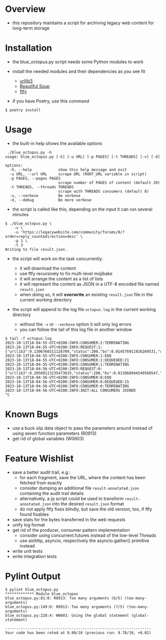 # Overview

* this repository maintains a script for archiving legacy web content for long-term storage

# Installation

* the blue_octopus.py script needs some Python modules to work
* install the needed modules and their dependencies as you see fit
    - [urllib3](https://pypi.org/project/urllib3/)
    - [Beautiful Soup](https://pypi.org/project/beautifulsoup4/)
    - [ftfy](https://pypi.org/project/ftfy/)

* if you have Poetry, use this command
```
$ poetry install
```

# Usage

* the built-in help shows the available options

```
 ./blue_octopus.py -h                                                                                                         
usage: blue_octopus.py [-h] [-u URL] [-p PAGES] [-t THREADS] [-v] [-d]

options:
  -h, --help            show this help message and exit
  -u URL, --url URL     scrape URL (ROOT_URL variable in script)
  -p PAGES, --pages PAGES
                        scrape number of PAGES of content (default 20)
  -t THREADS, --threads THREADS
                        scrape with THREADS consumers (default 8)
  -v, --verbose         Be verbose
  -d, --debug           Be more verbose
```

* the script is called like this, depending on the input it can run several minutes

```
$ ./blue_octopus.py \
    -v \
    -u 'https://legacywebsite.com/community/forums/8/?order=reply_count&direction=desc' \
    -p 1 \
    -t 3
Writing to file result.json. 
```
* the script will work on the task concurrently:
    * it will download the content
    * use ftfy recursively to fix multi-level mojibake
    * it will arrange the content as a list of lists
    * it will represent the content as JSON in a UTF-8 encoded file named `result.json`
    * when doing so, it will **overwrite** an existing `result.json` file in the current working directory

* the script will append to the log file `octopus.log` in the current working directory
    * without the `-v` or `--verbose` option it will only log errors
    * you can follow the tail of this log file in another window

```
$ tail -f octopus.log                                                                                                             
2023-10-13T18-04-55-UTC+0200:INFO:CONSUMER:2:TERMINATING
2023-10-13T18-04-55-UTC+0200:INFO:REQUEST:1:{"urllib3":0.1306760311126709,"status":200,"bs":0.014576911926269531,"url":"https://legacywebsite.com/community/threads/29395944959/"}
2023-10-13T18-04-55-UTC+0200:INFO:CONSUMER:1:EOQ
2023-10-13T18-04-55-UTC+0200:INFO:CONSUMER:1:DEQUEUED:21
2023-10-13T18-04-55-UTC+0200:INFO:CONSUMER:1:TERMINATING
2023-10-13T18-04-56-UTC+0200:INFO:REQUEST:0:{"urllib3":0.20589113235473633,"status":200,"bs":0.013968944549560547,"url":"https://legacywebsite.com/community/threads/29393945959/"}
2023-10-13T18-04-56-UTC+0200:INFO:CONSUMER:0:EOQ
2023-10-13T18-04-56-UTC+0200:INFO:CONSUMER:0:DEQUEUED:15
2023-10-13T18-04-56-UTC+0200:INFO:CONSUMER:0:TERMINATING
2023-10-13T18-04-56-UTC+0200:INFO:INIT:ALL CONSUMERS JOINED
^C 
```

# Known Bugs
* use a buck slip data object to pass the parameters around instead of using seven function parameters (R0913)
* get rid of global variables (W0603)

# Feature Wishlist
* save a better audit trail, e.g.:
    * for each fragment, save the URL, where the content has been fetched from exactly
    * consider dumping an additional file `result-annotated.json` containing the audit trail details
    * alternatively, a jq script could be used to transform `result-annotated.json` into the desired `result.json` format
    * do not apply ftfy fixes blindly, but save the old version, too, if ftfy found fixables
* save stats for the bytes transferred in the web requests
* unify log format
* get rid of the producer, consumer pattern implementation
    * consider using concurrent.futures instead of the low-level Threads
    * use aiohttp, asyncio, respectively the asyncio.gather() primitive instead
* write unit tests
* write integration tests

# Pylint Output
```
$ pylint blue_octopus.py
************* Module blue_octopus
blue_octopus.py:81:0: R0913: Too many arguments (6/5) (too-many-arguments)
blue_octopus.py:149:0: R0913: Too many arguments (7/5) (too-many-arguments)
blue_octopus.py:228:4: W0603: Using the global statement (global-statement)

------------------------------------------------------------------
Your code has been rated at 9.80/10 (previous run: 9.78/10, +0.02)
```
